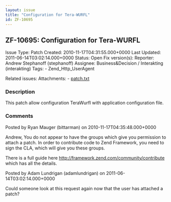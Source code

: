 ```yaml
---
layout: issue
title: "Configuration for Tera-WURFL"
id: ZF-10695
---
```


ZF-10695: Configuration for Tera-WURFL
--------------------------------------

 Issue Type: Patch Created: 2010-11-17T04:31:55.000+0000 Last Updated: 2011-06-14T03:02:14.000+0000 Status: Open Fix version(s): 
 Reporter:  Andrew Stephanoff (stephanoff)  Assignee:  Business&Decision / Interakting (interakting)  Tags: - Zend\_Http\_UserAgent
 
 Related issues: 
 Attachments: - [patch.txt](/issues/secure/attachment/13474/patch.txt)
 
### Description

This patch allow configuration TeraWurfl with application configuration file.

 

 

### Comments

Posted by Ryan Mauger (bittarman) on 2010-11-17T04:35:48.000+0000

Andrew, You do not appear to have the groups which give you permission to attach a patch. In order to contribute code to Zend Framework, you need to sign the CLA, which will give you these groups.

There is a full guide here <http://framework.zend.com/community/contribute> which has all the details.

 

 

Posted by Adam Lundrigan (adamlundrigan) on 2011-06-14T03:02:14.000+0000

Could someone look at this request again now that the user has attached a patch?

 

 